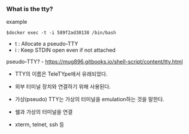 ### What is the tty?


example

 `$docker exec -t -i 589f2ad30138 /bin/bash`

- t : Allocate a pseudo-TTY
- i : Keep STDIN open even if not attached

pseudo-TTY? - https://mug896.gitbooks.io/shell-script/content/tty.html

- TTY의 이름은 TeleTYpe에서 유래되었다.
- 외부 터미널 장치와 연결하기 위해 사용된다.
- 가상(pseudo) TTY는 가상의 터미널을 emulation하는 것을 말한다.

 - 쉘과 가상의 터미널을 연결

 - xterm, telnet, ssh 등
